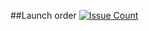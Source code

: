 ##Launch order 
[![Issue Count](https://codeclimate.com/github/DmitriyManaev/launch_order/badges/issue_count.svg)](https://codeclimate.com/github/DmitriyManaev/launch_order)